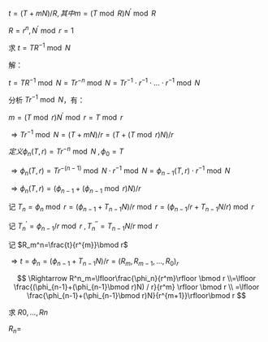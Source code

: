 $t=(T+mN)/R, 其中m=(T \bmod R)N^\prime \bmod R$



$R=r^n, N^\prime \bmod r=1$

求 $t=TR^{-1} \bmod N$



解：

$t=TR^{-1}\bmod N=Tr^{-n}\bmod N=Tr^{-1}\cdot r^{-1} \cdot ... \cdot r^{-1}\bmod N$

分析 $Tr^{-1}\bmod N$，有：

$m=(T \bmod r)N^\prime \bmod r=T \bmod r$

$\Rightarrow Tr^{-1}\bmod N=(T+mN)/r=(T+(T\bmod r)N) / r$

$定义 \phi_n(T,r)=Tr^{-n} \bmod N\; ,\phi_0=T$

$\Rightarrow \phi_n(T,r)=Tr^{-(n-1)}\bmod N \cdot r^{-1}\bmod N=\phi_{n-1}(T,r)\cdot r^{-1}\bmod N$

$\Rightarrow \phi_n(T,r)=(\phi_{n-1}+(\phi_{n-1}\bmod r)N) / r$

记 $T_n=\phi_{n}\bmod r=(\phi_{n-1}+T_{n-1}N)/r\bmod r=(\phi_{n-1}/r+T_{n-1}N/r)\bmod r$

记 $T_n^\prime=\phi_{n-1}/r\bmod r \;, T_n^{\prime\prime}=T_{n-1}N/r\bmod r$

记 $R_m^n=\frac{t}{r^{m}}\bmod r$

$\Rightarrow t=\phi_n=(\phi_{n-1}+T_{n-1}N) / r=(R_m,R_{m-1},...,R_0)_r$

$$
\Rightarrow R^n_m=\lfloor\frac{\phi_n}{r^m}\rfloor \bmod r
\\=\lfloor \frac{(\phi_{n-1}+(\phi_{n-1}\bmod r)N) / r}{r^m} \rfloor \bmod r 
\\ =\lfloor \frac{\phi_{n-1}+(\phi_{n-1}\bmod r)N}{r^{m+1}}\rfloor\bmod r
$$

求 $R0,...,Rn$

$R_n=$

